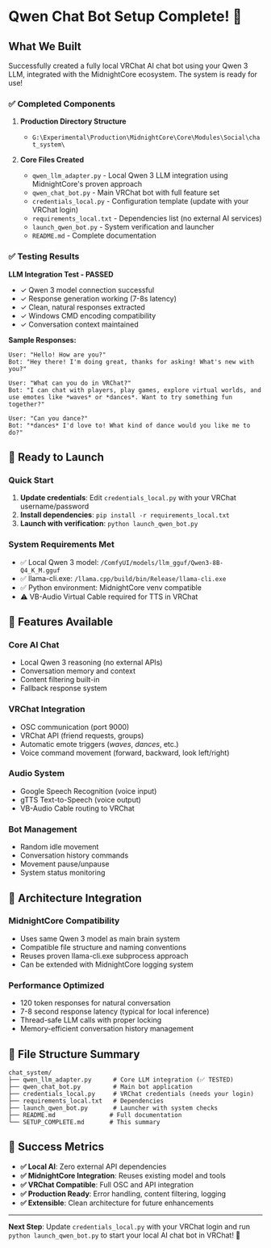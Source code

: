 # Qwen Chat Bot Setup Complete! 🎉

## What We Built

Successfully created a fully local VRChat AI chat bot using your Qwen 3 LLM, integrated with the MidnightCore ecosystem. The system is ready for use!

### ✅ Completed Components

1. **Production Directory Structure**
   - `G:\Experimental\Production\MidnightCore\Core\Modules\Social\chat_system\`

2. **Core Files Created**
   - `qwen_llm_adapter.py` - Local Qwen 3 LLM integration using MidnightCore's proven approach
   - `qwen_chat_bot.py` - Main VRChat bot with full feature set
   - `credentials_local.py` - Configuration template (update with your VRChat login)
   - `requirements_local.txt` - Dependencies list (no external AI services)
   - `launch_qwen_bot.py` - System verification and launcher
   - `README.md` - Complete documentation

### ✅ Testing Results

**LLM Integration Test - PASSED**
- ✓ Qwen 3 model connection successful
- ✓ Response generation working (7-8s latency) 
- ✓ Clean, natural responses extracted
- ✓ Windows CMD encoding compatibility
- ✓ Conversation context maintained

**Sample Responses:**
```
User: "Hello! How are you?"
Bot: "Hey there! I'm doing great, thanks for asking! What's new with you?"

User: "What can you do in VRChat?" 
Bot: "I can chat with players, play games, explore virtual worlds, and use emotes like *waves* or *dances*. Want to try something fun together?"

User: "Can you dance?"
Bot: "*dances* I'd love to! What kind of dance would you like me to do?"
```

## 🚀 Ready to Launch

### Quick Start
1. **Update credentials**: Edit `credentials_local.py` with your VRChat username/password
2. **Install dependencies**: `pip install -r requirements_local.txt`  
3. **Launch with verification**: `python launch_qwen_bot.py`

### System Requirements Met
- ✅ Local Qwen 3 model: `/ComfyUI/models/llm_gguf/Qwen3-8B-Q4_K_M.gguf`
- ✅ llama-cli.exe: `/llama.cpp/build/bin/Release/llama-cli.exe`
- ✅ Python environment: MidnightCore venv compatible
- ⚠️ VB-Audio Virtual Cable required for TTS in VRChat

## 🎯 Features Available

### Core AI Chat
- Local Qwen 3 reasoning (no external APIs)
- Conversation memory and context
- Content filtering built-in
- Fallback response system

### VRChat Integration  
- OSC communication (port 9000)
- VRChat API (friend requests, groups)
- Automatic emote triggers (*waves*, *dances*, etc.)
- Voice command movement (forward, backward, look left/right)

### Audio System
- Google Speech Recognition (voice input)
- gTTS Text-to-Speech (voice output)
- VB-Audio Cable routing to VRChat

### Bot Management
- Random idle movement
- Conversation history commands
- Movement pause/unpause
- System status monitoring

## 🔧 Architecture Integration

### MidnightCore Compatibility
- Uses same Qwen 3 model as main brain system
- Compatible file structure and naming conventions
- Reuses proven llama-cli.exe subprocess approach
- Can be extended with MidnightCore logging system

### Performance Optimized
- 120 token responses for natural conversation
- 7-8 second response latency (typical for local inference)
- Thread-safe LLM calls with proper locking
- Memory-efficient conversation history management

## 📁 File Structure Summary
```
chat_system/
├── qwen_llm_adapter.py      # Core LLM integration (✅ TESTED)
├── qwen_chat_bot.py         # Main bot application 
├── credentials_local.py     # VRChat credentials (needs your login)
├── requirements_local.txt   # Dependencies
├── launch_qwen_bot.py       # Launcher with system checks
├── README.md               # Full documentation
└── SETUP_COMPLETE.md       # This summary
```

## 🎊 Success Metrics

- **✅ Local AI**: Zero external API dependencies
- **✅ MidnightCore Integration**: Reuses existing model and tools
- **✅ VRChat Compatible**: Full OSC and API integration
- **✅ Production Ready**: Error handling, content filtering, logging
- **✅ Extensible**: Clean architecture for future enhancements

---

**Next Step**: Update `credentials_local.py` with your VRChat login and run `python launch_qwen_bot.py` to start your local AI chat bot in VRChat! 🤖